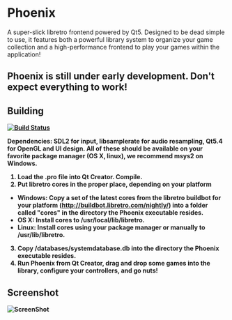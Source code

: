 Phoenix
=======

A super-slick libretro frontend powered by Qt5. Designed to be dead simple to use, it features both a powerful library system to organize your game collection and a high-performance frontend to play your games within the application!

<b>Phoenix is still under early development. Don't expect everything to work!<b>
-----------


Building
--------

[![Build Status](https://secure.travis-ci.org/team-phoenix/Phoenix.png)](http://travis-ci.org/team-phoenix/Phoenix)

Dependencies: SDL2 for input, libsamplerate for audio resampling, Qt5.4 for OpenGL and UI design. All of these should be available on your favorite package manager (OS X, linux), we recommend msys2 on Windows.

1. Load the .pro file into Qt Creator. Compile. 
2. Put libretro cores in the proper place, depending on your platform
  - Windows: Copy a set of the latest cores from the libretro buildbot for your platform (http://buildbot.libretro.com/nightly/) into a folder called "cores" in the directory the Phoenix executable resides. 
  - OS X: Install cores to /usr/local/lib/libretro.
  - Linux: Install cores using your package manager or manually to /usr/lib/libretro.
3. Copy /databases/systemdatabase.db into the directory the Phoenix executable resides. 
4. Run Phoenix from Qt Creator, drag and drop some games into the library, configure your controllers, and go nuts!

Screenshot
------------
![ScreenShot](https://raw.github.com/team-phoenix/Phoenix/master/assets/mockup.png)
